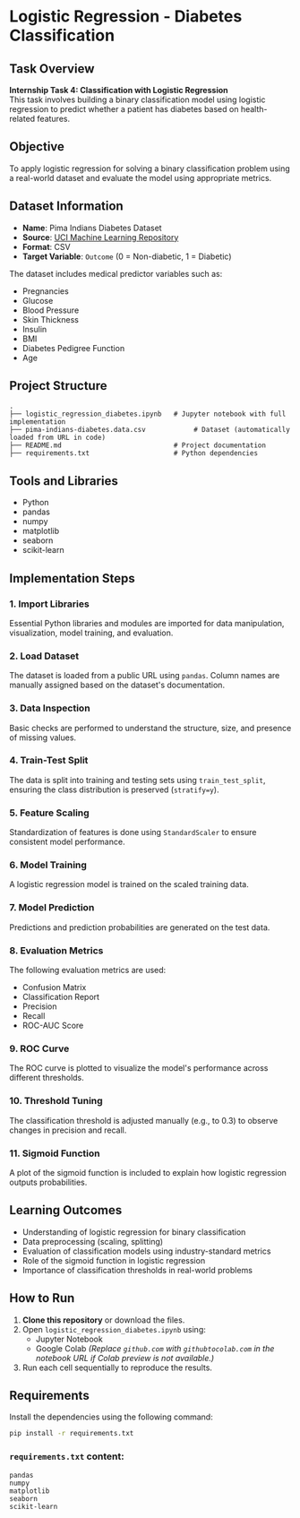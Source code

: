 
# Logistic Regression - Diabetes Classification

## Task Overview
**Internship Task 4: Classification with Logistic Regression**  
This task involves building a binary classification model using logistic regression to predict whether a patient has diabetes based on health-related features.

## Objective
To apply logistic regression for solving a binary classification problem using a real-world dataset and evaluate the model using appropriate metrics.

## Dataset Information
- **Name**: Pima Indians Diabetes Dataset  
- **Source**: [UCI Machine Learning Repository](https://www.kaggle.com/datasets/uciml/pima-indians-diabetes-database)  
- **Format**: CSV  
- **Target Variable**: `Outcome` (0 = Non-diabetic, 1 = Diabetic)

The dataset includes medical predictor variables such as:
- Pregnancies
- Glucose
- Blood Pressure
- Skin Thickness
- Insulin
- BMI
- Diabetes Pedigree Function
- Age

## Project Structure
```
.
├── logistic_regression_diabetes.ipynb   # Jupyter notebook with full implementation
├── pima-indians-diabetes.data.csv            # Dataset (automatically loaded from URL in code)
├── README.md                            # Project documentation
├── requirements.txt                     # Python dependencies

```

## Tools and Libraries
- Python
- pandas
- numpy
- matplotlib
- seaborn
- scikit-learn

## Implementation Steps

### 1. Import Libraries
Essential Python libraries and modules are imported for data manipulation, visualization, model training, and evaluation.

### 2. Load Dataset
The dataset is loaded from a public URL using `pandas`. Column names are manually assigned based on the dataset's documentation.

### 3. Data Inspection
Basic checks are performed to understand the structure, size, and presence of missing values.

### 4. Train-Test Split
The data is split into training and testing sets using `train_test_split`, ensuring the class distribution is preserved (`stratify=y`).

### 5. Feature Scaling
Standardization of features is done using `StandardScaler` to ensure consistent model performance.

### 6. Model Training
A logistic regression model is trained on the scaled training data.

### 7. Model Prediction
Predictions and prediction probabilities are generated on the test data.

### 8. Evaluation Metrics
The following evaluation metrics are used:
- Confusion Matrix
- Classification Report
- Precision
- Recall
- ROC-AUC Score

### 9. ROC Curve
The ROC curve is plotted to visualize the model's performance across different thresholds.

### 10. Threshold Tuning
The classification threshold is adjusted manually (e.g., to 0.3) to observe changes in precision and recall.

### 11. Sigmoid Function
A plot of the sigmoid function is included to explain how logistic regression outputs probabilities.

## Learning Outcomes
- Understanding of logistic regression for binary classification
- Data preprocessing (scaling, splitting)
- Evaluation of classification models using industry-standard metrics
- Role of the sigmoid function in logistic regression
- Importance of classification thresholds in real-world problems

## How to Run

1. **Clone this repository** or download the files.
2. Open `logistic_regression_diabetes.ipynb` using:
   - Jupyter Notebook
   - Google Colab *(Replace `github.com` with `githubtocolab.com` in the notebook URL if Colab preview is not available.)*
3. Run each cell sequentially to reproduce the results.

## Requirements

Install the dependencies using the following command:

```bash
pip install -r requirements.txt
```

### `requirements.txt` content:

```
pandas
numpy
matplotlib
seaborn
scikit-learn
```


